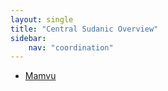 ```yaml
---
layout: single
title: "Central Sudanic Overview"
sidebar:
    nav: "coordination"
---
```


- [Mamvu](/coordination/cfiles/mamvu.pdf)
